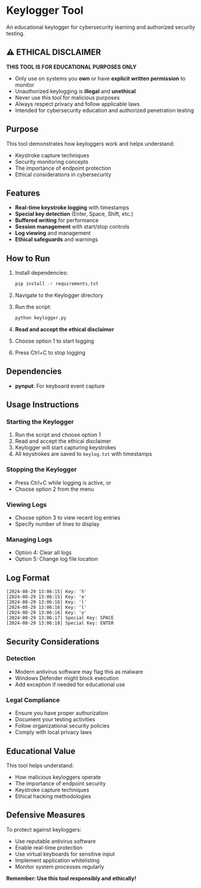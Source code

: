 # Keylogger Tool

An educational keylogger for cybersecurity learning and authorized security testing.

## ⚠️ ETHICAL DISCLAIMER

**THIS TOOL IS FOR EDUCATIONAL PURPOSES ONLY**

- Only use on systems you **own** or have **explicit written permission** to monitor
- Unauthorized keylogging is **illegal** and **unethical**
- Never use this tool for malicious purposes
- Always respect privacy and follow applicable laws
- Intended for cybersecurity education and authorized penetration testing

## Purpose

This tool demonstrates how keyloggers work and helps understand:
- Keystroke capture techniques
- Security monitoring concepts
- The importance of endpoint protection
- Ethical considerations in cybersecurity

## Features

- **Real-time keystroke logging** with timestamps
- **Special key detection** (Enter, Space, Shift, etc.)
- **Buffered writing** for performance
- **Session management** with start/stop controls
- **Log viewing** and management
- **Ethical safeguards** and warnings

## How to Run

1. Install dependencies:
   ```bash
   pip install -r requirements.txt
   ```

2. Navigate to the Keylogger directory

3. Run the script:
   ```bash
   python keylogger.py
   ```

4. **Read and accept the ethical disclaimer**

5. Choose option 1 to start logging

6. Press Ctrl+C to stop logging

## Dependencies

- **pynput**: For keyboard event capture

## Usage Instructions

### Starting the Keylogger
1. Run the script and choose option 1
2. Read and accept the ethical disclaimer
3. Keylogger will start capturing keystrokes
4. All keystrokes are saved to `keylog.txt` with timestamps

### Stopping the Keylogger
- Press Ctrl+C while logging is active, or
- Choose option 2 from the menu

### Viewing Logs
- Choose option 3 to view recent log entries
- Specify number of lines to display

### Managing Logs
- Option 4: Clear all logs
- Option 5: Change log file location

## Log Format

```
[2024-08-29 13:06:15] Key: 'h'
[2024-08-29 13:06:15] Key: 'e'
[2024-08-29 13:06:16] Key: 'l'
[2024-08-29 13:06:16] Key: 'l'
[2024-08-29 13:06:16] Key: 'o'
[2024-08-29 13:06:17] Special Key: SPACE
[2024-08-29 13:06:18] Special Key: ENTER
```

## Security Considerations

### Detection
- Modern antivirus software may flag this as malware
- Windows Defender might block execution
- Add exception if needed for educational use

### Legal Compliance
- Ensure you have proper authorization
- Document your testing activities
- Follow organizational security policies
- Comply with local privacy laws

## Educational Value

This tool helps understand:
- How malicious keyloggers operate
- The importance of endpoint security
- Keystroke capture techniques
- Ethical hacking methodologies

## Defensive Measures

To protect against keyloggers:
- Use reputable antivirus software
- Enable real-time protection
- Use virtual keyboards for sensitive input
- Implement application whitelisting
- Monitor system processes regularly

**Remember: Use this tool responsibly and ethically!**
